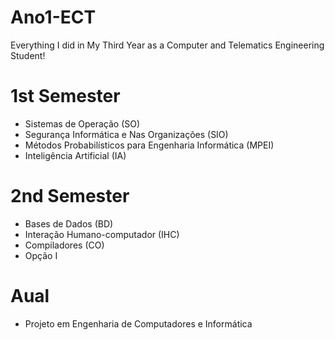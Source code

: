 # Ano1-ECT
Everything I did in My Third Year as a Computer and Telematics Engineering Student!

# 1st Semester
- Sistemas de Operação (SO)
- Segurança Informática e Nas Organizações (SIO)
- Métodos Probabilísticos para Engenharia Informática (MPEI)
- Inteligência Artificial (IA)
 
# 2nd Semester
- Bases de Dados (BD)
- Interação Humano-computador (IHC)
- Compiladores (CO)
- Opção I

# Aual
- Projeto em Engenharia de Computadores e Informática
